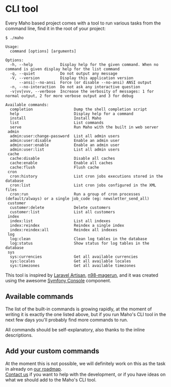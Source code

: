# CLI tool

Every Maho based project comes with a tool to run various tasks from the command line, find it in the root of your
project:

```
$ ./maho

Usage:
  command [options] [arguments]

Options:
  -h, --help            Display help for the given command. When no command is given display help for the list command
  -q, --quiet           Do not output any message
  -V, --version         Display this application version
      --ansi|--no-ansi  Force (or disable --no-ansi) ANSI output
  -n, --no-interaction  Do not ask any interactive question
  -v|vv|vvv, --verbose  Increase the verbosity of messages: 1 for normal output, 2 for more verbose output and 3 for debug

Available commands:
  completion                  Dump the shell completion script
  help                        Display help for a command
  install                     Install Maho
  list                        List commands
  serve                       Run Maho with the built in web server
 admin
  admin:user:change-password  List all admin users
  admin:user:disable          Enable an admin user
  admin:user:enable           Enable an admin user
  admin:user:list             List all admin users
 cache
  cache:disable               Disable all caches
  cache:enable                Enable all caches
  cache:flush                 Flush cache
 cron
  cron:history                List cron jobs executions stored in the database
  cron:list                   List cron jobs configured in the XML files
  cron:run                    Run a group of cron processes (default/always) or a single job_code (eg: newsletter_send_all)
 customer
  customer:delete             Delete customers
  customer:list               List all customers
 index
  index:list                  List all indexes
  index:reindex               Reindex a single index
  index:reindex:all           Reindex all indexes
 log
  log:clean                   Clean log tables in the database
  log:status                  Show status for log tables in the database
 sys
  sys:currencies              Get all available currencies
  sys:locales                 Get all available locales
  sys:timezones               Get all available timezones
```

This tool is inspired by [Laravel Artisan](https://laravel.com/docs/11.x/artisan),
[n98-magerun](https://github.com/netz98/n98-magerun), and it was created using the awesome
[Symfony Console](https://symfony.com/doc/current/console.html) component.

## Available commands

The list of the built-in commands is growing rapidly, at the moment of writing it is exactly the one listed above,
but if you run Maho's CLI tool in the next few days you'll probably find more commands to run.

All commands should be self-explanatory, also thanks to the inline descriptions.

## Add your custom commands

At the moment this is not possible, we will definitely work on this as the task in already on 
[our roadmap](https://github.com/orgs/MahoCommerce/projects/2/views/1).  
[Contact us](community/get-involved.md) if you want to help with the development, 
or if you have ideas on what we should add to the Maho's CLI tool. 
